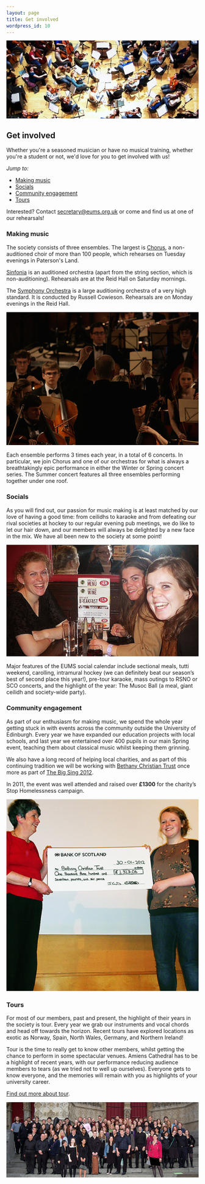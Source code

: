 ```yaml
---
layout: page
title: Get involved
wordpress_id: 10
---
```


![EUMS members, hard at work in rehearsal](/assets/img/rehearsal.jpg)

## Get involved

Whether you're a seasoned musician or have no musical training, whether you're a student or not, we'd love for you to get involved with us!

*Jump to:*

* [Making music](#making-music)
* [Socials](#socials)
* [Community engagement](#community-engagement)
* [Tours](#tours)


Interested? Contact [secretary@eums.org.uk](mailto:secretary@eums.org.uk) or come and find us at one of our rehearsals!

### Making music

The society consists of three ensembles. The largest is [Chorus](/chorus/), a non-auditioned choir of more than 100 people, which rehearses on Tuesday evenings in Paterson's Land.

[Sinfonia](/sinfonia/) is an auditioned orchestra (apart from the string section, which is non-auditioning). Rehearsals are at the Reid Hall on Saturday mornings.

The [Symphony Orchestra](/symphony-orchestra/) is a large auditioning orchestra of a very high standard. It is conducted by Russell Cowieson. Rehearsals are on Monday evenings in the Reid Hall.

![Russell Cowieson guides EUMS Symphony Orchestra](/assets/img/concerts/russell-conducting-at-greyfriars.jpg "Russell Cowieson guides EUMS Symphony Orchestra")

Each ensemble performs 3 times each year, in a total of 6 concerts. In particular, we join Chorus and one of our orchestras for what is always a breathtakingly epic performance in either the Winter or Spring concert series.  The Summer concert features all three ensembles performing together under one roof.

### Socials

As you will find out, our passion for music making is at least matched by our love of having a good time: from ceilidhs to karaoke and from defeating our rival societies at hockey to our regular evening pub meetings, we do like to let our hair down, and our members will always be delighted by a new face in the mix. We have all been new to the society at some point!

![Always a smiling face when a camera appears&hellip;](/assets/img/socials/pub.jpg "Always a smiling face when a camera appears&hellip;")

Major features of the EUMS social calendar include sectional meals, tutti weekend, carolling, intramural hockey (we can definitely beat our season’s best of second place this year!), pre-tour karaoke, mass outings to RSNO or SCO concerts, and the highlight of the year: The Musoc Ball (a meal, giant ceilidh and society-wide party).

### Community engagement

As part of our enthusiasm for making music, we spend the whole year getting stuck in with events across the community outside the University of Edinburgh.  Every year we have expanded our education projects with local schools, and last year we entertained over 400 pupils in our main Spring event, teaching them about classical music whilst keeping them grinning.

We also have a long record of helping local charities, and as part of this continuing tradition we will be working with [Bethany Christian Trust](http://www.bethanychristiantrust.com/) once more as part of [The Big Sing 2012](/blog/2012/big-sing/).

In 2011, the event was well attended and raised over **£1300** for the charity’s Stop Homelessness campaign.

![The Big Sing cheque handover](/assets/img/big-sing/2011-cheque.jpg "The Big Sing cheque handover")

### Tours

For most of our members, past and present, the highlight of their years in the society is tour. Every year we grab our instruments and vocal chords and head off towards the horizon. Recent tours have explored locations as exotic as Norway, Spain, North Wales, Germany, and Northern Ireland!

Tour is the time to really get to know other members, whilst getting the chance to perform in some spectacular venues. Amiens Cathedral has to be a highlight of recent years, with our performance reducing audience members to tears (as we tried not to well up ourselves). Everyone gets to know everyone, and the memories will remain with you as highlights of your university career.

[Find out more about tour](/get-involved/tours/).

![A final gathering outside Amiens Cathedral](/assets/img/tours/amiens-cathedral.jpg "A final gathering outside Amiens Cathedral")
